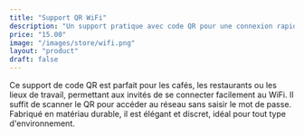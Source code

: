 ```yaml
---
title: "Support QR WiFi"
description: "Un support pratique avec code QR pour une connexion rapide au WiFi."
price: "15.00"
image: "/images/store/wifi.png"
layout: "product"
draft: false
---
```

Ce support de code QR est parfait pour les cafés, les restaurants ou les lieux de travail, permettant aux invités de se connecter facilement au WiFi. Il suffit de scanner le QR pour accéder au réseau sans saisir le mot de passe. Fabriqué en matériau durable, il est élégant et discret, idéal pour tout type d'environnement.
